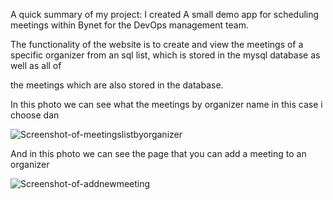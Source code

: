 A quick summary of my project: I created A small demo app for scheduling meetings within Bynet for the DevOps management team.

The functionality of the website is to create and view the meetings of a specific organizer from an sql list, which is stored in the mysql database as well as all of

the meetings which are also stored in the database.






In this photo we can see what the meetings by organizer name in this case i choose dan

![Screenshot-of-meetingslistbyorganizer](https://user-images.githubusercontent.com/99126106/193570319-bafd140d-9048-4d02-b22c-09ede3a13a7c.png)


And in this photo we can see the page that you can add a meeting to an organizer

![Screenshot-of-addnewmeeting](https://user-images.githubusercontent.com/99126106/193570637-dd3fcb0c-ae3c-4172-84b8-68bad0f47570.png)
